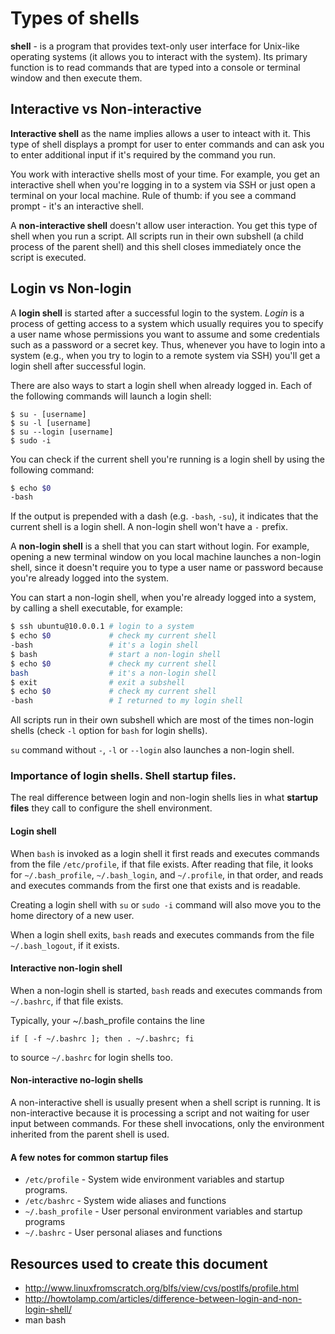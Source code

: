# Types of shells

**shell** - is a program that provides text-only user interface for Unix-like operating systems (it allows you to interact with the system). Its primary function is to read commands that are typed into a console or terminal window and then execute them.

## Interactive vs Non-interactive

**Interactive shell** as the name implies allows a user to inteact with it. This type of shell displays a prompt for user to enter commands and can ask you to enter additional input if it's required by the command you run. 

You work with interactive shells most of your time. For example, you get an interactive shell when you're logging in to a system via SSH or just open a terminal on your local machine. Rule of thumb: if you see a command prompt - it's an interactive shell.

A **non-interactive shell** doesn't allow user interaction. You get this type of shell when you run a script. All scripts run in their own subshell (a child process of the parent shell) and this shell closes immediately once the script is executed.

## Login vs Non-login

A **login shell** is started after a successful login to the system. _Login_ is a process of getting access to a system which usually requires you to specify a user name whose permissions you want to assume and some credentials such as a password or a secret key. Thus, whenever you have to login into a system (e.g., when you try to login to a remote system via SSH) you'll get a login shell after successful login.

There are also ways to start a login shell when already logged in. Each of the following commands will launch a login shell:

```
$ su - [username]
$ su -l [username]
$ su --login [username]
$ sudo -i
```

You can check if the current shell you're running is a login shell by using the following command:

```bash
$ echo $0
-bash
```

If the output is prepended with a dash (e.g. `-bash`, `-su`), it indicates that the current shell is a login shell. A non-login shell won't have a `-` prefix.

A **non-login shell**  is a shell that you can start without login. For example, opening a new terminal window on you local machine launches a non-login shell, since it doesn't require you to type a user name or password because you're already logged into the system.

You can start a non-login shell, when you're already logged into a system, by calling a shell executable, for example:

```bash
$ ssh ubuntu@10.0.0.1 # login to a system
$ echo $0             # check my current shell
-bash                 # it's a login shell
$ bash                # start a non-login shell
$ echo $0             # check my current shell
bash                  # it's a non-login shell
$ exit                # exit a subshell
$ echo $0             # check my current shell
-bash                 # I returned to my login shell
```

All scripts run in their own subshell which are most of the times non-login shells (check `-l` option for `bash` for login shells).

`su` command without `-`, `-l` or `--login` also launches a non-login shell.


### Importance of login shells. Shell startup files.

The real difference between login and non-login shells lies in what **startup files** they call to configure the shell environment.

#### Login shell

When `bash` is invoked as a login shell it first reads and executes commands from the file `/etc/profile`, if that file exists. After reading that file, it looks for `~/.bash_profile`, `~/.bash_login`, and `~/.profile`, in that order, and reads and executes commands from the first one that exists and is readable. 

Creating a login shell with `su` or `sudo -i` command will also move you to the home directory of a new user.

When a login shell exits, `bash` reads and executes commands from the file `~/.bash_logout`, if it exists.

#### Interactive non-login shell

When a non-login shell is started, `bash` reads and executes commands from `~/.bashrc`, if that file exists.

Typically, your ~/.bash_profile contains the line
```
if [ -f ~/.bashrc ]; then . ~/.bashrc; fi
```
to source `~/.bashrc` for login shells too. 

#### Non-interactive no-login shells

A non-interactive shell is usually present when a shell script is running. It is non-interactive because it is processing a script and not waiting for user input between commands. For these shell invocations, only the environment inherited from the parent shell is used.


#### A few notes for common startup files

* `/etc/profile`    - System wide environment variables and startup programs.
* `/etc/bashrc`     - System wide aliases and functions
* `~/.bash_profile` - User personal environment variables and startup programs
* `~/.bashrc`       - User personal aliases and functions



## Resources used to create this document

* http://www.linuxfromscratch.org/blfs/view/cvs/postlfs/profile.html
* http://howtolamp.com/articles/difference-between-login-and-non-login-shell/
* man bash
